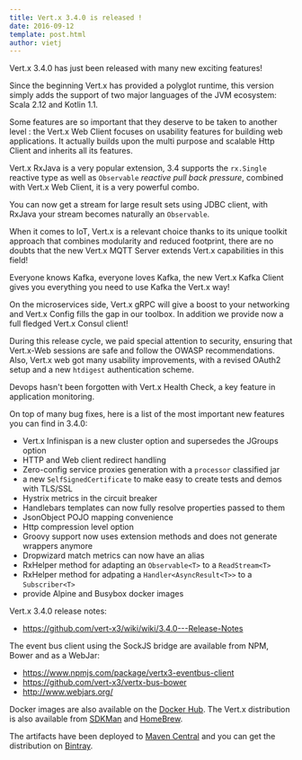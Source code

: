 ```yaml
---
title: Vert.x 3.4.0 is released !
date: 2016-09-12
template: post.html
author: vietj
---
```


Vert.x 3.4.0 has just been released with many new exciting features!

Since the beginning Vert.x has provided a polyglot runtime, this version simply adds the support of two major languages
of the JVM ecosystem: Scala 2.12 and Kotlin 1.1.

Some features are so important that they deserve to be taken to another level : the Vert.x Web Client focuses on usability
features for building web applications. It actually builds upon the multi purpose and scalable Http Client and inherits
all its features.

Vert.x RxJava is a very popular extension, 3.4 supports the `rx.Single` reactive type as well as `Observable`
_reactive pull back pressure_, combined with Vert.x Web Client, it is a very powerful combo.

You can now get a stream for large result sets using JDBC client, with RxJava your stream becomes
naturally an `Observable`.

When it comes to IoT, Vert.x is a relevant choice thanks to its unique toolkit approach that combines
 modularity and reduced footprint, there are no doubts that the new Vert.x MQTT Server extends Vert.x capabilities
 in this field!

Everyone knows Kafka, everyone loves Kafka, the new Vert.x Kafka Client gives you everything you need to use Kafka
the Vert.x way!

On the microservices side, Vert.x gRPC will give a boost to your networking and Vert.x Config fills the gap
in our toolbox. In addition we provide now a full fledged Vert.x Consul client!

During this release cycle, we paid special attention to security, ensuring that Vert.x-Web sessions are safe and
follow the OWASP recommendations. Also, Vert.x web got many usability improvements, with a revised OAuth2 setup and a new ``htdigest`` authentication scheme.

Devops hasn't been forgotten with Vert.x Health Check, a key feature in application monitoring.

On top of many bug fixes, here is a list of the most important new features you can find in 3.4.0:

- Vert.x Infinispan is a new cluster option and supersedes the JGroups option
- HTTP and Web client redirect handling
- Zero-config service proxies generation with a `processor` classified jar
- a new `SelfSignedCertificate` to make easy to create tests and demos with TLS/SSL
- Hystrix metrics in the circuit breaker
- Handlebars templates can now fully resolve properties passed to them
- JsonObject POJO mapping convenience
- Http compression level option
- Groovy support now uses extension methods and does not generate wrappers anymore
- Dropwizard match metrics can now have an alias
- RxHelper method for adapting an `Observable<T>` to a `ReadStream<T>`
- RxHelper method for adpating a `Handler<AsyncResult<T>>` to a `Subscriber<T>`
- provide Alpine and Busybox docker images

Vert.x 3.4.0 release notes:

* https://github.com/vert-x3/wiki/wiki/3.4.0---Release-Notes

The event bus client using the SockJS bridge are available from NPM, Bower and as a WebJar:

* https://www.npmjs.com/package/vertx3-eventbus-client
* https://github.com/vert-x3/vertx-bus-bower
* http://www.webjars.org/

Docker images are also available on the [Docker Hub](https://hub.docker.com/u/vertx/). The Vert.x distribution is also available from [SDKMan](http://sdkman.io/index.html) and [HomeBrew](http://brew.sh/).

The artifacts have been deployed to [Maven Central](http://search.maven.org/#search%7Cga%7C1%7Cg%3A%22io.vertx%22%20AND%20v%3A%223.3.3%22) and you can get the distribution on [Bintray](https://bintray.com/vertx/downloads/distribution/3.3.3/view).

